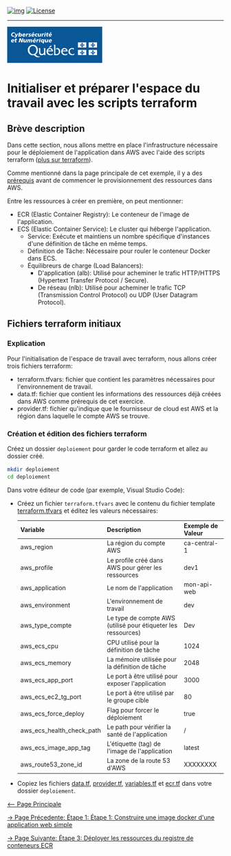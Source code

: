 <!-- ENTETE -->
[![img](https://img.shields.io/badge/Lifecycle-Experimental-339999)](https://www.quebec.ca/gouv/politiques-orientations/vitrine-numeriqc/accompagnement-des-organismes-publics/demarche-conception-services-numeriques)
[![License](https://img.shields.io/badge/Licence-LiLiQ--R-blue)](LICENSE_FR)

---

<div>
    <img src="https://github.com/CQEN-QDCE/.github/blob/main/images/mcn.png">
</div>
<!-- FIN ENTETE -->

# Initialiser et préparer l'espace du travail avec les scripts terraform

## Brève description

Dans cette section, nous allons mettre en place l'infrastructure nécessaire pour le déploiement de l'application dans AWS avec l'aide des scripts terraform ([plus sur terraform](../../Outils/Terraform/README.md#quest-ce-que-cest-terraform)).

Comme mentionné dans la page principale de cet exemple, il y a des [prérequis](README.md#prérequis) avant de commencer le provisionnement des ressources dans AWS.

Entre les ressources à créer en première, on peut mentionner:
- ECR (Elastic Container Registry): Le conteneur de l'image de l'application.
- ECS (Elastic Container Service): Le cluster qui héberge l'application.
  - Service: Exécute et maintiens un nombre spécifique d'instances d'une définition de tâche en même temps.
  - Définition de Tâche: Nécessaire pour rouler le conteneur Docker dans ECS.
  - Équilibreurs de charge (Load Balancers):
    - D'application (alb): Utilisé pour acheminer le trafic HTTP/HTTPS (Hypertext Transfer Protocol / Secure).
    - De réseau (nlb): Utilisé pour acheminer le trafic TCP (Transmission Control Protocol) ou UDP (User Datagram Protocol).

## Fichiers terraform initiaux

### Explication

Pour l'initialisation de l'espace de travail avec terraform, nous allons créer trois fichiers terraform:

- terraform.tfvars: fichier que contient les paramètres nécessaires pour l'environnement de travail.
- data.tf: fichier que contient les informations des ressources déjà créées dans AWS comme prérequis de cet exercice.
- provider.tf: fichier qu'indique que le fournisseur de cloud est AWS et la région dans laquelle le compte AWS se trouve.

### Création et édition des fichiers terraform

Créez un dossier `deploiement` pour garder le code terraform et allez au dossier créé.
```bash
mkdir deploiement
cd deploiement
```
Dans votre éditeur de code (par exemple, Visual Studio Code):
- Créez un fichier `terraform.tfvars` avec le contenu du fichier template [terraform.tfvars](scripts/terraform.tfvars) et éditez les valeurs nécessaires:

    |  Variable | Description  |  Exemple de Valeur  |
    |---|---|---|
    | aws_region | La région du compte AWS  | ca-central-1  |
    | aws_profile | Le profile créé dans AWS pour gérer les ressources  | dev1  |
    | aws_application | Le nom de l'application  | mon-api-web  |
    | aws_environment | L'environnement de travail  | dev  |
    | aws_type_compte | Le type de compte AWS (utilisé pour étiqueter les ressources)  | Dev  |
    | aws_ecs_cpu | CPU utilisé pour la définition de tâche  | 1024  |
    | aws_ecs_memory | La mémoire utilisée pour la définition de tâche  | 2048  |
    | aws_ecs_app_port | Le port à être utilisé pour exposer l'application  | 3000 |
    | aws_ecs_ec2_tg_port | Le port à être utilisé par le groupe cible  | 80 |
    | aws_ecs_force_deploy | Flag pour forcer le déploiement  | true |
    | aws_ecs_health_check_path | Le path pour vérifier la santé de l'application  | / |
    | aws_ecs_image_app_tag | L'étiquette (tag) de l'image de l'application  | latest  |
    | aws_route53_zone_id | La zone de la route 53 d'AWS | XXXXXXXX  |

- Copiez les fichiers [data.tf](scripts/data.tf), [provider.tf](scripts/provider.tf), [variables.tf](scripts/variables.tf) et [ecr.tf](scripts/ecr.tf) dans votre dossier `deploiement`.

[<-- Page Principale](README.md)

[-> Page Précedente: Étape 1: Étape 1: Construire une image docker d'une application web simple](E1-image-docker-web-app.md)

[-> Page Suivante: Étape 3: Déployer les ressources du registre de conteneurs ECR](E3-deploy-aws-ecr.md)
